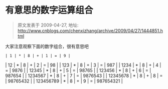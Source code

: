 # 有意思的数字运算组合 
> 原文发表于 2009-04-27, 地址: http://www.cnblogs.com/chenxizhang/archive/2009/04/27/1444851.html 


大家注意观察下面的数字组合，很有意思吧

 

    | 1 | * | 8 | + | 1 | = | 9 |
| 12 | * | 8 | + | 2 | = | 98 |
| 123 | * | 8 | + | 3 | = | 987 |
| 1234 | * | 8 | + | 4 | = | 9876 |
| 12345 | * | 8 | + | 5 | = | 98765 |
| 123456 | * | 8 | + | 6 | = | 987654 |
| 1234567 | * | 8 | + | 7 | = | 9876543 |
| 12345678 | * | 8 | + | 8 | = | 98765432 |
| 123456789 | * | 8 | + | 9 | = | 987654321 |


